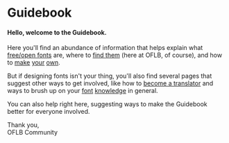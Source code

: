 <h1>Guidebook</h1>

<h4>Hello, welcome to the Guidebook.</h4>
<p>Here you'll find an abundance of information that helps explain what <a href="/guidebook/libre_open_fonts">free/open fonts</a> are, where to <a href="/guidebook/existing_libre_open_fonts">find them</a> (here at OFLB, of course), and how to <a href="/guidebook/font_design">make</a> <a href="/guidebook/font_formats">your</a> <a href="/guidebook/submission_guidelines">own</a>. 

<p>
But if designing fonts isn't your thing, you'll also find several pages that suggest other ways to get involved, like how to <a href="/guidebook/how_to_file_bugs>How To FIle Bugs</a>, <a href="/guidebook/become_a_translator">become a translator</a> and ways to brush up on your <a href="/guidebook/book_recommendations">font</a> <a href="/guidebook/knowledge_resources">knowledge</a> in general.

<p>
You can also help right here, suggesting ways to make the Guidebook better for everyone involved.

<p>
Thank you,<br>
OFLB Community
</p>